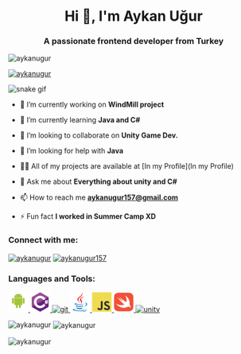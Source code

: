 <h1 align="center">Hi 👋, I'm Aykan Uğur</h1>
<h3 align="center">A passionate frontend developer from Turkey</h3>

<p align="left"> <img src="https://komarev.com/ghpvc/?username=aykanugur&label=Profile%20views&color=0e75b6&style=flat" alt="aykanugur" /> </p>

<p align="left"> <a href="https://github.com/ryo-ma/github-profile-trophy"><img src="https://github-profile-trophy.vercel.app/?username=aykanugur" alt="aykanugur" /></a> </p>

![snake gif](https://github.com/aykanugur/aykanugur/blob/output/github-contribution-grid-snake.gif)

- 🔭 I’m currently working on **WindMill project**

- 🌱 I’m currently learning **Java and C#**

- 👯 I’m looking to collaborate on **Unity Game Dev.**

- 🤝 I’m looking for help with **Java**

- 👨‍💻 All of my projects are available at [In my Profile](In my Profile)

- 💬 Ask me about **Everything about unity and C#**

- 📫 How to reach me **aykanugur157@gmail.com**

- ⚡ Fun fact **I worked in Summer Camp XD**

<h3 align="left">Connect with me:</h3>
<p align="left">
<a href="https://linkedin.com/in/aykanugur" target="blank"><img align="center" src="https://raw.githubusercontent.com/rahuldkjain/github-profile-readme-generator/master/src/images/icons/Social/linked-in-alt.svg" alt="aykanugur" height="30" width="40" /></a>
<a href="https://instagram.com/aykanugur157" target="blank"><img align="center" src="https://raw.githubusercontent.com/rahuldkjain/github-profile-readme-generator/master/src/images/icons/Social/instagram.svg" alt="aykanugur157" height="30" width="40" /></a>
</p>

<h3 align="left">Languages and Tools:</h3>
<p align="left"> <a href="https://developer.android.com" target="_blank" rel="noreferrer"> <img src="https://raw.githubusercontent.com/devicons/devicon/master/icons/android/android-original-wordmark.svg" alt="android" width="40" height="40"/> </a> <a href="https://www.w3schools.com/cs/" target="_blank" rel="noreferrer"> <img src="https://raw.githubusercontent.com/devicons/devicon/master/icons/csharp/csharp-original.svg" alt="csharp" width="40" height="40"/> </a> <a href="https://git-scm.com/" target="_blank" rel="noreferrer"> <img src="https://www.vectorlogo.zone/logos/git-scm/git-scm-icon.svg" alt="git" width="40" height="40"/> </a> <a href="https://www.java.com" target="_blank" rel="noreferrer"> <img src="https://raw.githubusercontent.com/devicons/devicon/master/icons/java/java-original.svg" alt="java" width="40" height="40"/> </a> <a href="https://developer.mozilla.org/en-US/docs/Web/JavaScript" target="_blank" rel="noreferrer"> <img src="https://raw.githubusercontent.com/devicons/devicon/master/icons/javascript/javascript-original.svg" alt="javascript" width="40" height="40"/> </a> <a href="https://developer.apple.com/swift/" target="_blank" rel="noreferrer"> <img src="https://raw.githubusercontent.com/devicons/devicon/master/icons/swift/swift-original.svg" alt="swift" width="40" height="40"/> </a> <a href="https://unity.com/" target="_blank" rel="noreferrer"> <img src="https://www.vectorlogo.zone/logos/unity3d/unity3d-icon.svg" alt="unity" width="40" height="40"/> </a> </p>

<p><img align="left" src="https://github-readme-stats.vercel.app/api/top-langs?username=aykanugur&show_icons=true&locale=en&layout=compact" alt="aykanugur" /></p>

<p>&nbsp;<img align="center" src="https://github-readme-stats.vercel.app/api?username=aykanugur&show_icons=true&locale=en" alt="aykanugur" /></p>

<p><img align="center" src="https://github-readme-streak-stats.herokuapp.com/?user=aykanugur&" alt="aykanugur" /></p>
